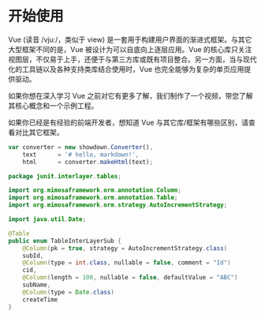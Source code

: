 # 开始使用

Vue (读音 /vjuː/，类似于 view) 是一套用于构建用户界面的渐进式框架。与其它大型框架不同的是，Vue 被设计为可以自底向上逐层应用。Vue 的核心库只关注视图层，不仅易于上手，还便于与第三方库或既有项目整合。另一方面，当与现代化的工具链以及各种支持类库结合使用时，Vue 也完全能够为复杂的单页应用提供驱动。

如果你想在深入学习 Vue 之前对它有更多了解，我们制作了一个视频，带您了解其核心概念和一个示例工程。

如果你已经是有经验的前端开发者，想知道 Vue 与其它库/框架有哪些区别，请查看对比其它框架。


```javascript
var converter = new showdown.Converter(),
    text      = '# hello, markdown!',
    html      = converter.makeHtml(text);
```


```java
package junit.interlayer.tables;

import org.mimosaframework.orm.annotation.Column;
import org.mimosaframework.orm.annotation.Table;
import org.mimosaframework.orm.strategy.AutoIncrementStrategy;

import java.util.Date;

@Table
public enum TableInterLayerSub {
    @Column(pk = true, strategy = AutoIncrementStrategy.class)
    subId,
    @Column(type = int.class, nullable = false, comment = "Id")
    cid,
    @Column(length = 100, nullable = false, defaultValue = "ABC")
    subName,
    @Column(type = Date.class)
    createTime
}

```
